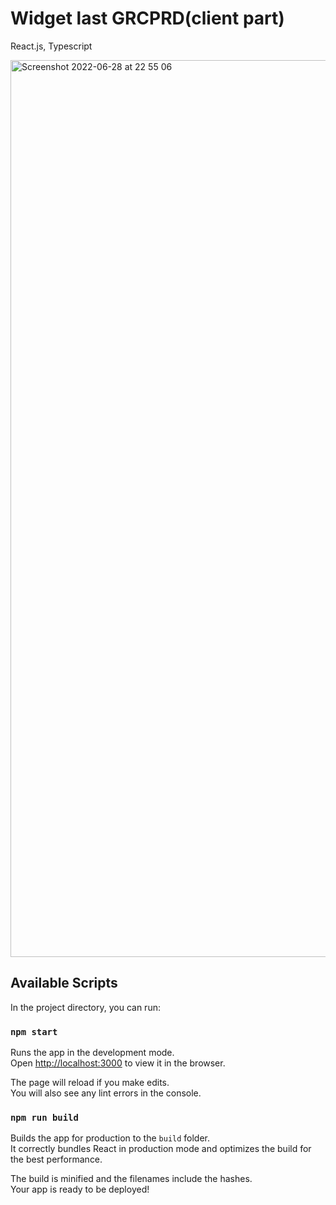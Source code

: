 # Widget last GRCPRD(client part)

React.js, Typescript

<img width="1435" alt="Screenshot 2022-06-28 at 22 55 06" src="https://user-images.githubusercontent.com/3728303/176287236-ce083b4c-7a5b-43fd-a719-f6c592f4126a.png">



## Available Scripts

In the project directory, you can run:

### `npm start`

Runs the app in the development mode.\
Open [http://localhost:3000](http://localhost:3000) to view it in the browser.

The page will reload if you make edits.\
You will also see any lint errors in the console.

### `npm run build`

Builds the app for production to the `build` folder.\
It correctly bundles React in production mode and optimizes the build for the best performance.

The build is minified and the filenames include the hashes.\
Your app is ready to be deployed!